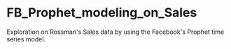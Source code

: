 # FB_Prophet_modeling_on_Sales
Exploration on Rossman's Sales data by using the Facebook's Prophet time series model.
